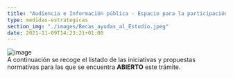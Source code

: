 ```yaml
---
title: "Audiencia e Información pública - Espacio para la participación"
type: medidas-estrategicas
section_img: "./images/Becas_ayudas_al_Estudio.jpeg"
date: 2021-11-09T14:23:21+01:00
---
```

<article id="message_form" >
            <div class="container container-xl">
                    <div class="col-12 content">
                        <div class="row">
                            <div class="col-sm-3 col-md-2 icon">
                                <img src="{{<siteurl>}}images/participacion_publica_70X50.jpg" class="img-fluid"  alt="image" />
                            </div>
                            <div class="col-sm-9 col-md-10 message">
								 <div class="text">
							A continuación se recoge el listado de las iniciativas y propuestas normativas para las que se encuentra <b>ABIERTO</b> este trámite. <br>
								</i></a>
                                </div>	
                            </div>
                        </div>
					</div>
			</div>	
</article>	